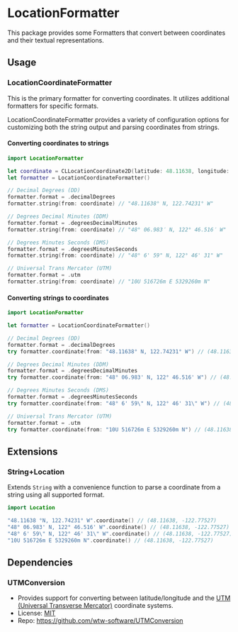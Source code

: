 # LocationFormatter

This package provides some Formatters that convert between coordinates and their textual representations.

## Usage


### LocationCoordinateFormatter

This is the primary formatter for converting coordinates. It utilizes additional formatters for specific formats.

LocationCoordinateFormatter provides a variety of configuration options for customizing both the string output and parsing coordinates from strings.


#### Converting coordinates to strings

```swift
import LocationFormatter

let coordinate = CLLocationCoordinate2D(latitude: 48.11638, longitude: -122.77527)
let formatter = LocationCoordinateFormatter()

// Decimal Degrees (DD)
formatter.format = .decimalDegrees
formatter.string(from: coordinate) // "48.11638° N, 122.74231° W"

// Degrees Decimal Minutes (DDM)
formatter.format = .degreesDecimalMinutes
formatter.string(from: coordinate) // "48° 06.983′ N, 122° 46.516′ W"

// Degrees Minutes Seconds (DMS)
formatter.format = .degreesMinutesSeconds
formatter.string(from: coordinate) // "48° 6' 59" N, 122° 46' 31" W"

// Universal Trans Mercator (UTM)
formatter.format = .utm
formatter.string(from: coordinate) // "10U 516726m E 5329260m N"
```

#### Converting strings to coordinates

```swift
import LocationFormatter

let formatter = LocationCoordinateFormatter() 

// Decimal Degrees (DD)
formatter.format = .decimalDegrees
try formatter.coordinate(from: "48.11638° N, 122.74231° W") // (48.11638, -122.77527)

// Degrees Decimal Minutes (DDM)
formatter.format = .degreesDecimalMinutes
try formatter.coordinate(from: "48° 06.983' N, 122° 46.516' W") // (48.11638, -122.77527)

// Degrees Minutes Seconds (DMS)
formatter.format = .degreesMinutesSeconds
try formatter.coordinate(from: "48° 6' 59\" N, 122° 46' 31\" W") // (48.11638, -122.77527)

// Universal Trans Mercator (UTM)
formatter.format = .utm
try formatter.coordinate(from: "10U 516726m E 5329260m N") // (48.11638, -122.77527)
```

## Extensions

### String+Location

Extends `String` with a convenience function to parse a coordinate from a string using all supported format.


```swift
import Location

"48.11638 °N, 122.74231° W".coordinate() // (48.11638, -122.77527)
"48° 06.983' N, 122° 46.516' W".coordinate() // (48.11638, -122.77527)
"48° 6' 59\" N, 122° 46' 31\" W".coordinate() // (48.11638, -122.77527)
"10U 516726m E 5329260m N".coordinate() // (48.11638, -122.77527)
```

## Dependencies

### UTMConversion

- Provides support for converting between latitude/longitude and the [UTM (Universal Transverse Mercator)](https://en.wikipedia.org/wiki/Universal_Transverse_Mercator_coordinate_system) coordinate systems.
- License: [MIT](https://github.com/wtw-software/UTMConversion/blob/master/LICENSE)
- Repo: https://github.com/wtw-software/UTMConversion

